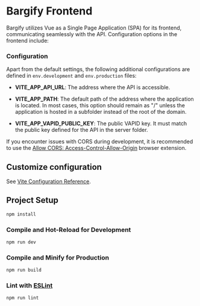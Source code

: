# Bargify Frontend

Bargify utilizes Vue as a Single Page Application (SPA) for its frontend, communicating seamlessly with the API. Configuration options in the frontend include:

### Configuration

Apart from the default settings, the following additional configurations are defined in `env.development` and `env.production` files:

- **VITE_APP_API_URL**: The address where the API is accessible.

- **VITE_APP_PATH**: The default path of the address where the application is located. In most cases, this option should remain as "/" unless the application is hosted in a subfolder instead of the root of the domain.

- **VITE_APP_VAPID_PUBLIC_KEY**: The public VAPID key. It must match the public key defined for the API in the server folder.

If you encounter issues with CORS during development, it is recommended to use the [Allow CORS: Access-Control-Allow-Origin](https://chromewebstore.google.com/detail/allow-cors-access-control/lhobafahddgcelffkeicbaginigeejlf) browser extension.

## Customize configuration

See [Vite Configuration Reference](https://vitejs.dev/config/).

## Project Setup

```sh
npm install
```

### Compile and Hot-Reload for Development

```sh
npm run dev
```

### Compile and Minify for Production

```sh
npm run build
```

### Lint with [ESLint](https://eslint.org/)

```sh
npm run lint
```